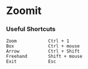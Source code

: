 # Zoomit

### Useful Shortcuts
```
Zoom            Ctrl + 1
Box             Ctrl + mouse
Arrow           Ctrl + Shift
Freehand        Shift + mouse
Exit            Esc
```
